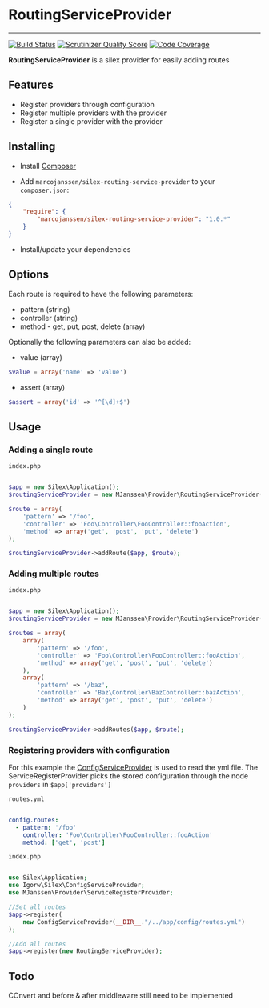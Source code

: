 # RoutingServiceProvider #

-----

[![Build Status](https://travis-ci.org/marcojanssen/silex-routing-service-provider.png?branch=master)](https://travis-ci.org/marcojanssen/silex-routing-service-provider)
[![Scrutinizer Quality Score](https://scrutinizer-ci.com/g/marcojanssen/silex-routing-service-provider/badges/quality-score.png?s=ee8a98ec16a263e96f27ccf6be68db3d434d1156)](https://scrutinizer-ci.com/g/marcojanssen/silex-routing-service-provider/)
[![Code Coverage](https://scrutinizer-ci.com/g/marcojanssen/silex-routing-service-provider/badges/coverage.png?s=c0ad7b2616ce7c0b5e472457d7ec49063f86f527)](https://scrutinizer-ci.com/g/marcojanssen/silex-routing-service-provider/)

**RoutingServiceProvider** is a silex provider for easily adding routes

## Features ##

- Register providers through configuration
- Register multiple providers with the provider
- Register a single provider with the provider

## Installing

- Install [Composer](http://getcomposer.org)

- Add `marcojanssen/silex-routing-service-provider` to your `composer.json`:

```json
{
    "require": {
        "marcojanssen/silex-routing-service-provider": "1.0.*"
    }
}
```

- Install/update your dependencies

## Options

Each route is required to have the following parameters:
* pattern (string) 
* controller (string)
* method - get, put, post, delete (array)

Optionally the following parameters can also be added:
* value (array) 
``` php
$value = array('name' => 'value')
```
* assert (array)
``` php
$assert = array('id' => '^[\d]+$')
```

## Usage

### Adding a single route

`index.php`
```php

$app = new Silex\Application();
$routingServiceProvider = new MJanssen\Provider\RoutingServiceProvider();

$route = array(
    'pattern' => '/foo',
    'controller' => 'Foo\Controller\FooController::fooAction',
    'method' => array('get', 'post', 'put', 'delete')
);

$routingServiceProvider->addRoute($app, $route);

```

### Adding multiple routes

`index.php`
```php

$app = new Silex\Application();
$routingServiceProvider = new MJanssen\Provider\RoutingServiceProvider();

$routes = array(
    array(
        'pattern' => '/foo',
        'controller' => 'Foo\Controller\FooController::fooAction',
        'method' => array('get', 'post', 'put', 'delete')
    ),
    array(
        'pattern' => '/baz',
        'controller' => 'Baz\Controller\BazController::bazAction',
        'method' => array('get', 'post', 'put', 'delete')
    )
);

$routingServiceProvider->addRoutes($app, $route);

```

### Registering providers with configuration

For this example the [ConfigServiceProvider](https://github.com/igorw/ConfigServiceProvider) is used to read the yml file. The ServiceRegisterProvider picks the stored configuration through the node `providers` in `$app['providers']`

`routes.yml`

```yml

config.routes:
  - pattern: '/foo'
    controller: 'Foo\Controller\FooController::fooAction'
    method: ['get', 'post']

```

`index.php`
```php

use Silex\Application;
use Igorw\Silex\ConfigServiceProvider;
use MJanssen\Provider\ServiceRegisterProvider;

//Set all routes
$app->register(
    new ConfigServiceProvider(__DIR__."/../app/config/routes.yml")
);

//Add all routes
$app->register(new RoutingServiceProvider);

```

## Todo

COnvert and before & after middleware still need to be implemented